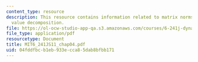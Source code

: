 ```yaml
---
content_type: resource
description: This resource contains information related to matrix norms and singular
  value decomposition.
file: https://ol-ocw-studio-app-qa.s3.amazonaws.com/courses/6-241j-dynamic-systems-and-control-spring-2011/04fddfbcb1eb933ecca85dab8bfbb171_MIT6_241JS11_chap04.pdf
file_type: application/pdf
resourcetype: Document
title: MIT6_241JS11_chap04.pdf
uid: 04fddfbc-b1eb-933e-cca8-5dab8bfbb171
---
```

